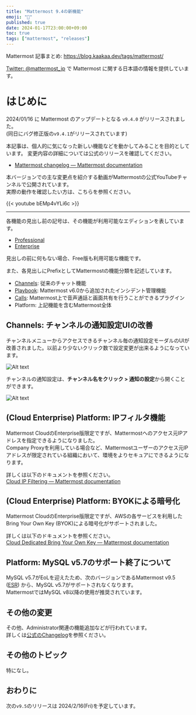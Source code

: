 ```yaml
---
title: "Mattermost 9.4の新機能"
emoji: "🎉"
published: true
date: 2024-01-17T23:00:00+09:00
toc: true
tags: ["mattermost", "releases"]
---
```


Mattermost 記事まとめ: https://blog.kaakaa.dev/tags/mattermost/

[Twitter: @mattermost_jp](https://twitter.com/mattermost_jp) で Mattermost に関する日本語の情報を提供しています。

# はじめに

2024/01/16 に Mattermost のアップデートとなる `v9.4.0` がリリースされました。  
(同日にバグ修正版の`v9.4.1`がリリースされています)  

本記事は、個人的に気になった新しい機能などを動かしてみることを目的としています。
変更内容の詳細については公式のリリースを確認してください。

- [Mattermost changelog — Mattermost documentation](https://docs.mattermost.com/deploy/mattermost-changelog.html#release-v9-4-feature-release)

本バージョンでの主な変更点を紹介する動画がMattermostの公式YouTubeチャンネルで公開されています。  
実際の動作を確認したい方は、こちらを参照ください。

{{< youtube bEMp4vYLi6c >}}

---

各機能の見出し前の記号は、その機能が利用可能なエディションを表しています。

- [Professional](https://mattermost.com/pricing/)
- [Enterprise](https://mattermost.com/pricing/)

見出しの前に何もない場合、Free版も利用可能な機能です。

また、各見出しにPrefixとしてMattermostの機能分類を記述しています。

- [Channels](https://docs.mattermost.com/guides/channels.html): 従来のチャット機能
- [Playbook](https://docs.mattermost.com/guides/playbooks.html): Mattermost v6.0から追加されたインシデント管理機能
- [Calls](https://docs.mattermost.com/channels/make-calls.html): Mattermost上で音声通話と画面共有を行うことができるプラグイン
- Platform: 上記機能を含むMattermost全体


## Channels: チャンネルの通知設定UIの改善

チャンネルメニューからアクセスできるチャンネル毎の通知設定モーダルのUIが改善されました。以前より少ないクリック数で設定変更が出来るようになっています。

![Alt text](https://blog.kaakaa.dev/images/posts/mattermost/releases-9.4/channels-channel-notification.png)

チャンネルの通知設定は、**チャンネル名をクリック > 通知の設定**から開くことができます。

![Alt text](https://blog.kaakaa.dev/images/posts/mattermost/releases-9.4/channels-channel-notification-menu.png)


## (Cloud Enterprise) Platform: IPフィルタ機能

Mattermost CloudのEnterprise版限定ですが、Mattermostへのアクセス元IPアドレスを指定できるようになりました。  
Company Proxyを利用している場合など、Mattermostユーザーのアクセス元IPアドレスが限定されている組織において、環境をよりセキュアにできるようになります。

詳しくは以下のドキュメントを参照ください。  
[Cloud IP Filtering — Mattermost documentation](https://docs.mattermost.com/manage/cloud-ip-filtering.html)

## (Cloud Enterprise) Platform: BYOKによる暗号化

Mattermost CloudのEnterprise版限定ですが、AWSの各サービスを利用したBring Your Own Key (BYOK)による暗号化がサポートされました。  

詳しくは以下のドキュメントを参照ください。  
[Cloud Dedicated Bring Your Own Key — Mattermost documentation](https://docs.mattermost.com/manage/cloud-byok.html)

## Platform: MySQL v5.7のサポート終了について

MySQL v5.7がEoLを迎えたため、次のバージョンであるMattermost v9.5 ([ESR](https://docs.mattermost.com/upgrade/extended-support-release.html)) から、MySQL v5.7がサポートされなくなります。  
MattermostではMySQL v8以降の使用が推奨されています。

## その他の変更

その他、Administrator関連の機能追加などが行われています。    
詳しくは[公式のChangelog](https://docs.mattermost.com/deploy/mattermost-changelog.html#release-v9-3-feature-release)を参照ください。

## その他のトピック

特になし。

## おわりに
次の`v9.5`のリリースは 2024/2/16(Fri)を予定しています。  
